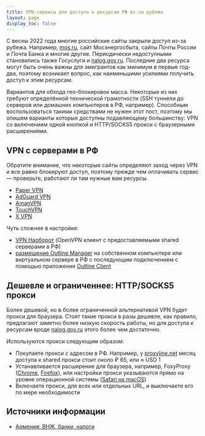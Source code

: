 ```yaml
---
title: VPN-сервисы для доступа к ресурсам РФ из-за рубежа
layout: page
display_toc: false
---
```


С весны 2022 года многие российские сайты закрыли доступ из-за рубежа. Например, [mos.ru](http://mos.ru/), сайт Мосэнергосбыта,
сайты Почты России и Почта Банка и многие другие. Периодически недоступными становились также Госуслуги и [nalog.gov.ru](http://nalog.gov.ru/).
Последние два ресурса могут быть очень важны для эмигрантов как минимум в первые год-два, поэтому возникает вопрос, как наименьшими усилиями получить доступ к этим ресурсам.

Вариантов для обхода гео-блокировок масса. Некоторые из них требуют определённой технической грамотности (SSH туннели до
серверов или домашних компьютеров в РФ, например). Способным воспользоваться такими средствами не нужен этот пост,
поэтому мы опишем варианты которые доступны подавляющему большинству: VPN со включением одной кнопкой и HTTP/SOCKS5
прокси с браузерными расширениями.

## VPN с серверами в РФ

Обратите внимание, что некоторые сайты определяют заход через VPN и все равно блокируют доступ, поэтому прежде чем оплачивать сервис —
проверьте, работают ли там нужные вам ресурсы.

- [Paper VPN](https://paperpaper.ru/vpn-paper/)
- [AdGuard VPN](https://adguard-vpn.com/en/server-locations.html)
- [AmanVPN](https://amanvpn.com/servers.html)
- [TouchVPN](https://touchvpn.net/)
- [X VPN](https://xvpn.io/)

Чуть сложнее в настройке:

- [VPN Наоборот](https://vpn-naoborot.online/) (OpenVPN клиент с предоставляемыми shared серверами в РФ)
- [размещение Outline Manager](https://getoutline.org/ru/get-started/#step-1) на собственном компьютере или виртуальном сервере в РФ с последующим подключением с помощью приложения [Outline Client](https://getoutline.org/ru/get-started/#step-3)

## Дешевле и ограниченнее: HTTP/SOCKS5 прокси

Более дешевой, но в более ограниченной альтернативой VPN будет прокси для браузера. Стоят такие прокси в разы дешевле,
как правило, предлагают заметно более низкую скорость работы, но для доступа к ресурсам вроде [nalog.gov.ru](http://nalog.gov.ru/)
этого более чем достаточно.

Используются прокси следующим образом:

- Покупаете прокси с адресом в РФ. Например, у [proxyline.net](http://proxyline.net/) месяц доступа к shared прокси стоит около ₽ 65, или ≈ USD 1
- Устанавливается расширение для браузера, например, FoxyProxy ([Chrome](https://chrome.google.com/webstore/detail/foxyproxy-standard/gcknhkkoolaabfmlnjonogaaifnjlfnp?hl=en), [Firefox](https://addons.mozilla.org/en-US/firefox/addon/foxyproxy-standard/)), или настройки прокси указываются прямо на уровне операционной системы ([Safari на macOS](https://help.getfoxyproxy.org/index.php/knowledge-base/how-to-use-your-proxy-services-with-safari/))
- Включаете прокси, для всех или отдельных URL, и выключаете его по мере необходимости

## Источники информации

- [Армения: ВНЖ, банки, налоги](https://am-banking-and-immigration.notion.site/am-banking-and-immigration/VPN-03b9f6c3dbe24615a49e0812a36fb42d)
